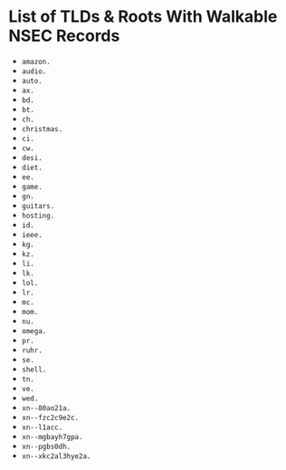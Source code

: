 # List of TLDs & Roots With Walkable NSEC Records

* `amazon.`
* `audio.`
* `auto.`
* `ax.`
* `bd.`
* `bt.`
* `ch.`
* `christmas.`
* `ci.`
* `cw.`
* `desi.`
* `diet.`
* `ee.`
* `game.`
* `gn.`
* `guitars.`
* `hosting.`
* `id.`
* `ieee.`
* `kg.`
* `kz.`
* `li.`
* `lk.`
* `lol.`
* `lr.`
* `mc.`
* `mom.`
* `nu.`
* `omega.`
* `pr.`
* `ruhr.`
* `se.`
* `shell.`
* `tn.`
* `ve.`
* `wed.`
* `xn--80ao21a.`
* `xn--fzc2c9e2c.`
* `xn--l1acc.`
* `xn--mgbayh7gpa.`
* `xn--pgbs0dh.`
* `xn--xkc2al3hye2a.`

